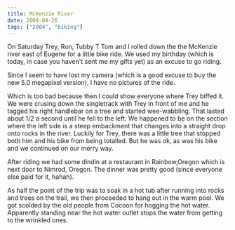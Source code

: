 ```yaml
---
title: McKenzie River
date: 2004-04-26
tags: ["2004", "biking"]
---
```

On Saturday Trey, Ron, Tubby T Tom and I rolled down the the McKenzie river east of Eugene for a little bike ride.  We used my birthday (which is today, in case you haven't sent me my gifts yet) as an excuse to go riding.

Since I seem to have lost my camera (which is a good excuse to buy the new 5.0 megapixel version), I have no pictures of the ride.

Which is too bad because then I could show everyone where Trey biffed it.  We were crusing down the singletrack with Trey in front of me and he tagged his right handlebar on a tree and started wee-wabbling.  That lasted about 1/2 a second until he fell to the left.  We happened to be on the section where the left side is a steep embackment that changes into a straight drop onto rocks in the river.  Luckily for Trey, there was a little tree that stopped both him and his bike from being totalled.  But he was ok, as was his bike and we continued on our merry way.

After riding we had some dindin at a restaurant in Rainbow,Oregon which is next door to Nimrod, Oregon.  The dinner was pretty good (since everyone else paid for it, hahah).

As half the point of the trip was to soak in a hot tub after running into rocks and trees on the trail, we then proceeded to hang out in the warm pool.  We got scolded by the old people from Cocoon for hogging the hot water.  Apparently standing near the hot water outlet stops the water from getting to the wrinkled ones.

